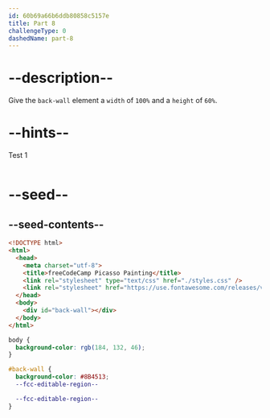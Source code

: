 ```yaml
---
id: 60b69a66b6ddb80858c5157e
title: Part 8
challengeType: 0
dashedName: part-8
---
```


# --description--

Give the `back-wall` element a `width` of `100%` and a `height` of `60%`.

# --hints--

Test 1

```js

```

# --seed--

## --seed-contents--

```html
<!DOCTYPE html>
<html>
  <head>
    <meta charset="utf-8">
    <title>freeCodeCamp Picasso Painting</title>
    <link rel="stylesheet" type="text/css" href="./styles.css" />
    <link rel="stylesheet" href="https://use.fontawesome.com/releases/v5.8.2/css/all.css">
  </head>
  <body>
    <div id="back-wall"></div>
  </body>
</html>
```

```css
body {
  background-color: rgb(184, 132, 46);
}

#back-wall {
  background-color: #8B4513;
  --fcc-editable-region--

  --fcc-editable-region--
}
```
